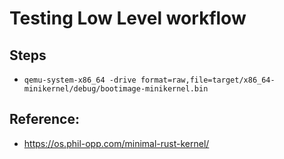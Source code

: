 # Testing Low Level workflow

## Steps

- `qemu-system-x86_64 -drive format=raw,file=target/x86_64-minikernel/debug/bootimage-minikernel.bin`

## Reference:

- https://os.phil-opp.com/minimal-rust-kernel/
